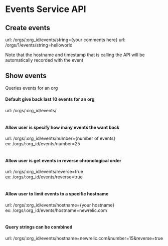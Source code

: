 # Events Service API

## Create events
url: /orgs/:org_id/events/string={your comments here}
url: /orgs/1/events/string=helloworld

Note that the hostname and timestamp that is calling the API will be automatically recorded with the event


## Show events
Queries events for an org

#### Default give back last 10 events for an org
url: /orgs/:org_id/events/
<br>
<br>

#### Allow user is specify how many events the want back
url: /orgs/:org_id/events/number={number of events}<br>
ex: /orgs/:org_id/events/number=25
<br>
<br>

#### Allow user is get events in reverse chronological order
url: /orgs/:org_id/events/reverse=true<br>
ex: /orgs/:org_id/events/reverse=true
<br>
<br>
#### Allow user to limit events to a specific hostname
url: /orgs/:org_id/events/hostname={your hostname}<br>
ex: /orgs/:org_id/events/hostname=newrelic.com
<br>
<br>
#### Query strings can be combined
url: /orgs/:org_id/events/hostname=newrelic.com&number=15&reverse=true<br>
